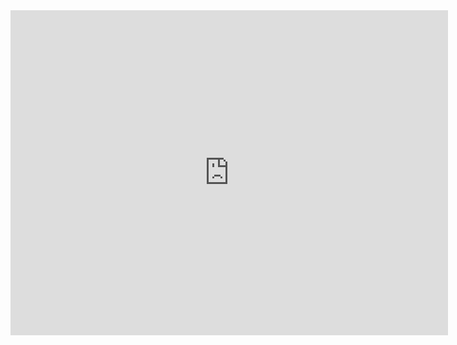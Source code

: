 <iframe src="https://docs.google.com/forms/d/e/1FAIpQLSdIDz9L5t7TmiuZf5Ad0DmIzCTXdKr-XOgzna6wvPe19HNNGQ/viewform?embedded=true" width="700" height="520" frameborder="0" marginheight="0" marginwidth="0">Loading…</iframe>
